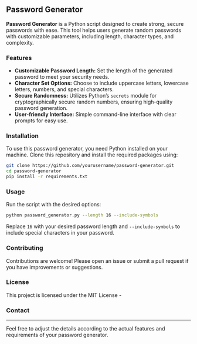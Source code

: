 
## Password Generator

**Password Generator** is a Python script designed to create strong, secure passwords with ease. This tool helps users generate random passwords with customizable parameters, including length, character types, and complexity.

### Features

- **Customizable Password Length:** Set the length of the generated password to meet your security needs.
- **Character Set Options:** Choose to include uppercase letters, lowercase letters, numbers, and special characters.
- **Secure Randomness:** Utilizes Python’s `secrets` module for cryptographically secure random numbers, ensuring high-quality password generation.
- **User-friendly Interface:** Simple command-line interface with clear prompts for easy use.

### Installation

To use this password generator, you need Python installed on your machine. Clone this repository and install the required packages using:

```bash
git clone https://github.com/yourusername/password-generator.git
cd password-generator
pip install -r requirements.txt
```

### Usage

Run the script with the desired options:

```bash
python password_generator.py --length 16 --include-symbols
```

Replace `16` with your desired password length and `--include-symbols` to include special characters in your password.

### Contributing

Contributions are welcome! Please open an issue or submit a pull request if you have improvements or suggestions.

### License

This project is licensed under the MIT License - 

### Contact



---

Feel free to adjust the details according to the actual features and requirements of your password generator.
